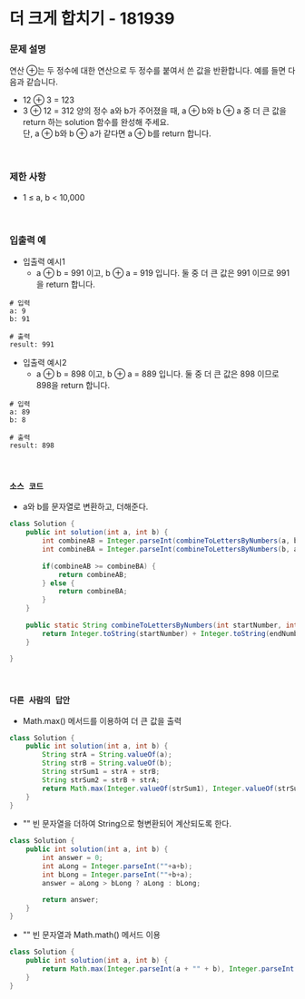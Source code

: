 # 더 크게 합치기 - 181939

### 문제 설명

연산 ⊕는 두 정수에 대한 연산으로 두 정수를 붙여서 쓴 값을 반환합니다. 예를 들면 다음과 같습니다.
 - 12 ⊕ 3 = 123
 - 3 ⊕ 12 = 312
양의 정수 a와 b가 주어졌을 때, a ⊕ b와 b ⊕ a 중 더 큰 값을 return 하는 solution 함수를 완성해 주세요.  
단, a ⊕ b와 b ⊕ a가 같다면 a ⊕ b를 return 합니다.

<br/>

### 제한 사항

 - 1 ≤ a, b < 10,000

<br/>

### 입출력 예

 - 입출력 예시1
    - a ⊕ b = 991 이고, b ⊕ a = 919 입니다. 둘 중 더 큰 값은 991 이므로 991을 return 합니다.
```
# 입력
a: 9
b: 91

# 출력
result: 991
```

 - 입출력 예시2
    - a ⊕ b = 898 이고, b ⊕ a = 889 입니다. 둘 중 더 큰 값은 898 이므로 898을 return 합니다.
```
# 입력
a: 89
b: 8

# 출력
result: 898
```

<br/>

### `소스 코드`

 - a와 b를 문자열로 변환하고, 더해준다.
```Java
class Solution {
    public int solution(int a, int b) {
        int combineAB = Integer.parseInt(combineToLettersByNumbers(a, b));
        int combineBA = Integer.parseInt(combineToLettersByNumbers(b, a));
        
        if(combineAB >= combineBA) {
            return combineAB;
        } else {
            return combineBA;
        }
    }
    
    public static String combineToLettersByNumbers(int startNumber, int endNumber) {
        return Integer.toString(startNumber) + Integer.toString(endNumber);
    }
    
}
```

<br/>

### `다른 사람의 답안`

 - Math.max() 메서드를 이용하여 더 큰 값을 출력
```Java
class Solution {
    public int solution(int a, int b) {
        String strA = String.valueOf(a);
        String strB = String.valueOf(b);
        String strSum1 = strA + strB;
        String strSum2 = strB + strA;
        return Math.max(Integer.valueOf(strSum1), Integer.valueOf(strSum2));
    }
}
```

 - "" 빈 문자열을 더하여 String으로 형변환되어 계산되도록 한다.
```Java
class Solution {
    public int solution(int a, int b) {
        int answer = 0;
        int aLong = Integer.parseInt(""+a+b);
        int bLong = Integer.parseInt(""+b+a);
        answer = aLong > bLong ? aLong : bLong;

        return answer;
    }
}
```

 - "" 빈 문자열과 Math.math() 메서드 이용
```Java
class Solution {
    public int solution(int a, int b) {
        return Math.max(Integer.parseInt(a + "" + b), Integer.parseInt(b + "" + a));
    }
}
```